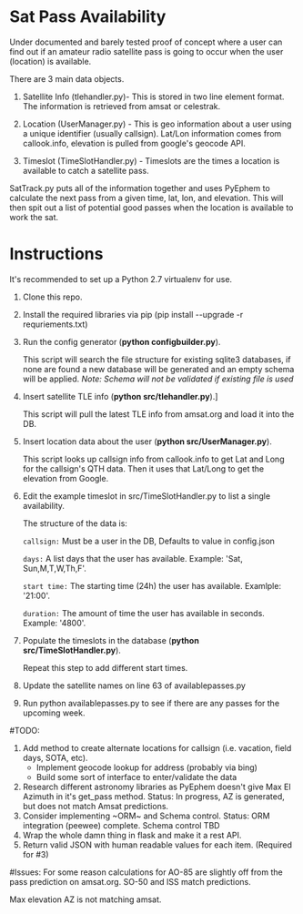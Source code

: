 # Sat Pass Availability 
Under documented and barely tested proof of concept where a user can find out if an amateur radio satellite pass is going to occur when the user (location) is available.

There are 3 main data objects.

1. Satellite Info (tlehandler.py)- This is stored in two line element format.  The information is retrieved from amsat or celestrak.

2. Location (UserManager.py) - This is geo information about a user using a unique identifier (usually callsign).  Lat/Lon information comes from callook.info, elevation is pulled from google's geocode API.


3. Timeslot (TimeSlotHandler.py) - Timeslots are the times a location is available to catch a satellite pass.


SatTrack.py puts all of the information together and uses PyEphem to calculate the next pass from a given time, lat, lon, and elevation.  This will then spit out a list of potential good passes when the location is available to work the sat.


# Instructions
It's recommended to set up a Python 2.7 virtualenv for use.

1. Clone this repo.
2. Install the required libraries via pip (pip install --upgrade -r requriements.txt)
3. Run the config generator (**python configbuilder.py**).

    This script will search the file structure for existing sqlite3 databases, if none are found a new database
will be generated and an empty schema will be applied.
*Note: Schema will not be validated if existing file is used*

4. Insert satellite TLE info (**python src/tlehandler.py**).]

    This script will pull the latest TLE info from amsat.org and load it into the DB.

5. Insert location data about the user (**python src/UserManager.py**).

    This script looks up callsign info from callook.info to get Lat and Long for the callsign's QTH data.
Then it uses that Lat/Long to get the elevation from Google.

6. Edit the example timeslot in src/TimeSlotHandler.py to list a single availability.

    The structure of the data is:

    `callsign:` Must be a user in the DB, Defaults to value in config.json

    `days:`  A list days that the user has available.  Example: 'Sat, Sun,M,T,W,Th,F'.

    `start time:` The starting time (24h) the user has available. Examlple: '21:00'.

    `duration:` The amount of time the user has available in seconds.  Example: '4800'.


7. Populate the timeslots in the database (**python src/TimeSlotHandler.py**).

    Repeat this step to add different start times.

8. Update the satellite names on line 63 of availablepasses.py
9. Run python availablepasses.py to see if there are any passes for the upcoming week.

#TODO:
1. Add method to create alternate locations for callsign (i.e. vacation, field days, SOTA, etc).
    * Implement geocode lookup for address (probably via bing)
    * Build some sort of interface to enter/validate the data
1. Research different astronomy libraries as PyEphem doesn't give Max El Azimuth in it's get_pass method.
   Status:  In progress, AZ is generated, but does not match Amsat predictions.
2. Consider implementing ~ORM~ and Schema control.
   Status: ORM integration (peewee) complete.  Schema control TBD
3. Wrap the whole damn thing in flask and make it a rest API.
4. Return valid JSON with human readable values for each item.  (Required for #3)

#Issues:
For some reason calculations for AO-85 are slightly off from the pass prediction on amsat.org. SO-50 and ISS match predictions.

Max elevation AZ is not matching amsat.